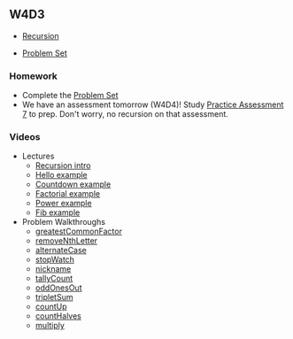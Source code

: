 ## W4D3

+ [Recursion][recursion]

+ [Problem Set][w4d3-pset]


### Homework

+ Complete the [Problem Set][w4d3-pset]
+ We have an assessment tomorrow (W4D4)! Study [Practice Assessment 7][practice-7] to prep. Don't worry, no recursion on that assessment.

### Videos

+ Lectures
  + [Recursion intro](https://vimeo.com/240224680/be1680fb19)
  + [Hello example](https://vimeo.com/240224928/b33a95b198)
  + [Countdown example](https://vimeo.com/240224679/e3d4e31922)
  + [Factorial example](https://vimeo.com/240224769/301acb8d3d)
  + [Power example](https://vimeo.com/240933582/6fa61ec7eb)
  + [Fib example](https://vimeo.com/240933506/7967e29a2c)
+ Problem Walkthroughs
  + [greatestCommonFactor](https://vimeo.com/220369646/96f4276e90)
  + [removeNthLetter](https://vimeo.com/211749368/08b9ca8054)
  + [alternateCase](https://vimeo.com/211749354/55f2f584dd)
  + [stopWatch](https://vimeo.com/211749299/98e653de46)
  + [nickname](https://vimeo.com/214723691/a59e540a88)
  + [tallyCount](https://vimeo.com/214723650/f9612a1565)
  + [oddOnesOut](https://vimeo.com/214723572/8ca5f9f632)
  + [tripletSum](https://vimeo.com/220369616/1eb04eba6e)
  + [countUp](https://vimeo.com/242302743/a896466db2)
  + [countHalves](https://vimeo.com/242302362/812630a457)
  + [multiply](https://vimeo.com/242292589/ac4197d941)

[recursion]: ./notes/recursion.md
[w4d3-pset]: ./w4d3_pset.zip
[practice-7]: /practice_assessments/practice_7
